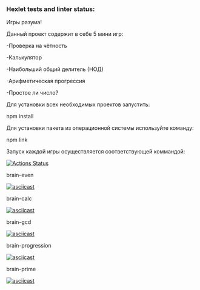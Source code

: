### Hexlet tests and linter status:
Игры разума!

Данный проект содержит в себе 5 мини игр:

-Проверка на чётность

-Калькулятор

-Наибольший общий делитель (НОД)

-Арифметическая прогрессия

-Простое ли число?

Для установки всех необходимых проектов запустить:

npm install

Для установки пакета из операционной системы используйте команду:

npm link

Запуск каждой игры осуществляется соответствующей коммандой:


[![Actions Status](https://github.com/21aLeX/frontend-project-44/workflows/hexlet-check/badge.svg)](https://github.com/21aLeX/frontend-project-44/actions)

brain-even

[![asciicast](https://asciinema.org/a/533085.svg)](https://asciinema.org/a/533085)

brain-calc

[![asciicast](https://asciinema.org/a/533647.svg)](https://asciinema.org/a/533647)

brain-gcd

[![asciicast](https://asciinema.org/a/533662.svg)](https://asciinema.org/a/533662)

brain-progression

[![asciicast](https://asciinema.org/a/533743.svg)](https://asciinema.org/a/533743)

brain-prime

[![asciicast](https://asciinema.org/a/533757.svg)](https://asciinema.org/a/533757)
